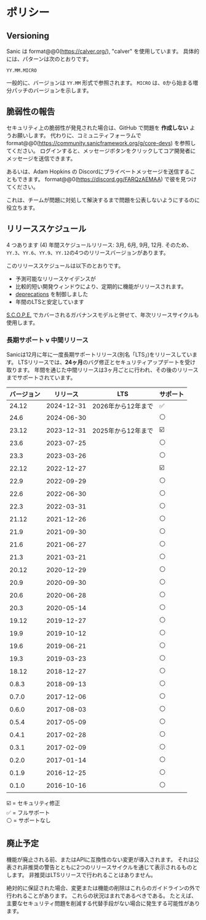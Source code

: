 # ポリシー

## Versioning

Sanic は format@@0(https://calver.org/), "calver" を使用しています。 具体的には、パターンは次のとおりです。

```
YY.MM.MICRO
```

一般的に、バージョンは `YY.MM` 形式で参照されます。 `MICRO` は、`0`から始まる増分パッチのバージョンを示します。

## 脆弱性の報告

セキュリティ上の脆弱性が発見された場合は、GitHub で問題を **作成しない** ようお願いします。 代わりに、コミュニティフォーラムで format@@0(https://community.sanicframework.org/g/core-devs) を参照してください。 ログインすると、メッセージボタンをクリックしてコア開発者にメッセージを送信できます。

あるいは、Adam Hopkins の Discordにプライベートメッセージを送信することもできます。 format@@0(https://discord.gg/FARQzAEMAA) で彼を見つけてください。

これは、チームが問題に対処して解決するまで問題を公表しないようにするのに役立ちます。

## リリーススケジュール

4 つあります (4) 年間スケジュールリリース: 3月, 6月, 9月, 12月. そのため、`YY.3`、`YY.6`、`YY.9`、`YY.12`の4つのリリースバージョンがあります。

このリリーススケジュールは以下のとおりです。

- 予測可能なリリースケイデンスが
- 比較的短い開発ウィンドウにより、定期的に機能がリリースされます。
- [deprecations](#deprecation) を制御しました
- 年間のLTSと安定しています

[S.C.O.P.E.](./scope.md) でカバーされるガバナンスモデルと併せて、年次リリースサイクルも使用します。

### 長期サポート v 中間リリース

Sanicは12月に年に一度長期サポートリリース(別名「LTS」)をリリースしています。 LTSリリースでは、**24ヶ月**のバグ修正とセキュリティアップデートを受け取ります。 年間を通じた中間リリースは3ヶ月ごとに行われ、その後のリリースまでサポートされています。

| バージョン                                 | リリース       | LTS          | サポート |
| ------------------------------------- | ---------- | ------------ | ---- |
| 24.12                 | 2024-12-31 | 2026年から12年まで | ✅    |
| 24.6                  | 2024-06-30 |              | ⚪    |
| 23.12                 | 2023-12-31 | 2025年から12年まで | ☑️   |
| 23.6                  | 2023-07-25 |              | ⚪    |
| 23.3                  | 2023-03-26 |              | ⚪    |
| 22.12                 | 2022-12-27 |              | ☑️   |
| 22.9                  | 2022-09-29 |              | ⚪    |
| 22.6                  | 2022-06-30 |              | ⚪    |
| 22.3                  | 2022-03-31 |              | ⚪    |
| 21.12                 | 2021-12-26 |              | ⚪    |
| 21.9                  | 2021-09-30 |              | ⚪    |
| 21.6                  | 2021-06-27 |              | ⚪    |
| 21.3                  | 2021-03-21 |              | ⚪    |
| 20.12                 | 2020-12-29 |              | ⚪    |
| 20.9                  | 2020-09-30 |              | ⚪    |
| 20.6                  | 2020-06-28 |              | ⚪    |
| 20.3                  | 2020-05-14 |              | ⚪    |
| 19.12                 | 2019-12-27 |              | ⚪    |
| 19.9                  | 2019-10-12 |              | ⚪    |
| 19.6                  | 2019-06-21 |              | ⚪    |
| 19.3                  | 2019-03-23 |              | ⚪    |
| 18.12                 | 2018-12-27 |              | ⚪    |
| 0.8.3 | 2018-09-13 |              | ⚪    |
| 0.7.0 | 2017-12-06 |              | ⚪    |
| 0.6.0 | 2017-08-03 |              | ⚪    |
| 0.5.4 | 2017-05-09 |              | ⚪    |
| 0.4.1 | 2017-02-28 |              | ⚪    |
| 0.3.1 | 2017-02-09 |              | ⚪    |
| 0.2.0 | 2017-01-14 |              | ⚪    |
| 0.1.9 | 2016-12-25 |              | ⚪    |
| 0.1.0 | 2016-10-16 |              | ⚪    |

☑️ = セキュリティ修正\
✅ = フルサポート\
⚪ = サポートなし

## 廃止予定

機能が廃止される前、またはAPIに互換性のない変更が導入されます。 それは公表され非推奨の警告とともに2つのリリースサイクルを通じて表示されるものとします。 非推奨はLTSリリースで行われることはありません。

絶対的に保証された場合、変更または機能の削除はこれらのガイドラインの外で行われることがあります。 これらの状況はまれであるべきである。 たとえば、主要なセキュリティ問題を削減する代替手段がない場合に発生する可能性があります。
